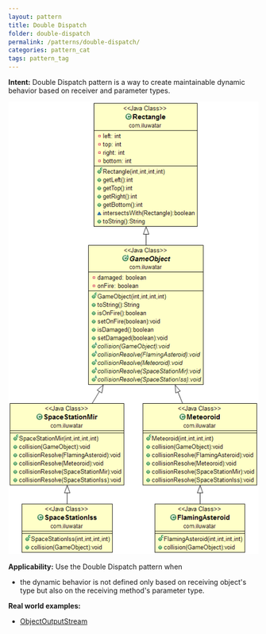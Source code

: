 ```yaml
---
layout: pattern
title: Double Dispatch
folder: double-dispatch
permalink: /patterns/double-dispatch/
categories: pattern_cat
tags: pattern_tag
---
```


**Intent:** Double Dispatch pattern is a way to create maintainable dynamic
behavior based on receiver and parameter types.

![alt text](./etc/double-dispatch.png "Double Dispatch")

**Applicability:** Use the Double Dispatch pattern when

* the dynamic behavior is not defined only based on receiving object's type but also on the receiving method's parameter type.

**Real world examples:** 

* [ObjectOutputStream](https://docs.oracle.com/javase/8/docs/api/java/io/ObjectOutputStream.html)
